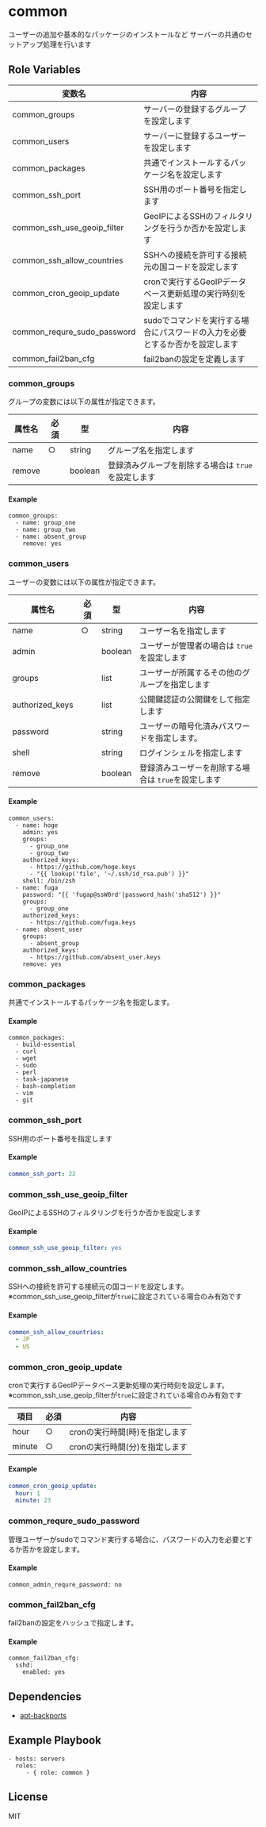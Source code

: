 common
=========

ユーザーの追加や基本的なパッケージのインストールなど
サーバーの共通のセットアップ処理を行います

Role Variables
--------------

| 変数名                      | 内容                                                                         |
| --------------------------- | ---------------------------------------------------------------------------- |
| common_groups               | サーバーの登録するグループを設定します                                       |
| common_users                | サーバーに登録するユーザーを設定します                                       |
| common_packages             | 共通でインストールするパッケージ名を設定します                               |
| common_ssh_port             | SSH用のポート番号を指定します                                                |
| common_ssh_use_geoip_filter | GeoIPによるSSHのフィルタリングを行うか否かを設定します                       |
| common_ssh_allow_countries  | SSHへの接続を許可する接続元の国コードを設定します                            |
| common_cron_geoip_update    | cronで実行するGeoIPデータベース更新処理の実行時刻を設定します                |
| common_requre_sudo_password | sudoでコマンドを実行する場合にパスワードの入力を必要とするか否かを設定します |
| common_fail2ban_cfg         | fail2banの設定を定義します                                                   |

### common_groups

グループの変数には以下の属性が指定できます。

| 属性名          | 必須 | 型      | 内容                                             |
| --------------- | ---- | ------- | ------------------------------------------------ |
| name            | ○    | string  |  グループ名を指定します                |
| remove          |      | boolean |  登録済みグループを削除する場合は `true`を設定します                                                |

#### Example

```
common_groups:
  - name: group_one
  - name: group_two
  - name: absent_group
    remove: yes
```

### common_users

ユーザーの変数には以下の属性が指定できます。

| 属性名          | 必須 | 型      | 内容                                             |
| --------------- | ---- | ------- | ------------------------------------------------ |
| name            | ○    | string  | ユーザー名を指定します                 |
| admin           |      | boolean | ユーザーが管理者の場合は `true` を設定します     |
| groups          |      | list    | ユーザーが所属するその他のグループを指定します |
| authorized_keys |      | list    | 公開鍵認証の公開鍵をして指定します               |
| password        |      | string  | ユーザーの暗号化済みパスワードを指定します。     |
| shell           |      | string  | ログインシェルを指定します                       |
| remove          |      | boolean |  登録済みユーザーを削除する場合は `true`を設定します                                                |

#### Example

```
common_users:
  - name: hoge
    admin: yes
    groups:
      - group_one
      - group_two
    authorized_keys:
      - https://github.com/hoge.keys
      - "{{ lookup('file', '~/.ssh/id_rsa.pub') }}"
    shell: /bin/zsh
  - name: fuga
    password: "{{ 'fugap@ssW0rd'|password_hash('sha512') }}"
    groups:
      - group_one
    authorized_keys:
      - https://github.com/fuga.keys
  - name: absent_user
    groups:
      - absent_group
    authorized_keys:
      - https://github.com/absent_user.keys
    remove: yes
```



### common_packages

共通でインストールするパッケージ名を指定します。

#### Example

```
common_packages:
  - build-essential
  - curl
  - wget
  - sudo
  - perl
  - task-japanese
  - bash-completion
  - vim
  - git
```

### common_ssh_port

SSH用のポート番号を指定します

#### Example

```yml
common_ssh_port: 22
```

### common_ssh_use_geoip_filter

GeoIPによるSSHのフィルタリングを行うか否かを設定します

#### Example

```yml
common_ssh_use_geoip_filter: yes
```

### common_ssh_allow_countries

SSHへの接続を許可する接続元の国コードを設定します。  
※common_ssh_use_geoip_filterが`true`に設定されている場合のみ有効です

#### Example

```yml
common_ssh_allow_countries:
  - JP
  - US
```

### common_cron_geoip_update

cronで実行するGeoIPデータベース更新処理の実行時刻を設定します。  
※common_ssh_use_geoip_filterが`true`に設定されている場合のみ有効です

| 項目   | 必須 | 内容                           |
| ------ | ---- | ------------------------------ |
| hour   | ○    | cronの実行時間(時)を指定します |
| minute | ○    | cronの実行時間(分)を指定します |

#### Example

```yml
common_cron_geoip_update:
  hour: 1
  minute: 23
```

### common_requre_sudo_password

管理ユーザーがsudoでコマンド実行する場合に、パスワードの入力を必要とするか否かを設定します。  

#### Example

```
common_admin_requre_password: no
```

### common_fail2ban_cfg

fail2banの設定をハッシュで指定します。

#### Example

```
common_fail2ban_cfg:
  sshd:
    enabled: yes
```


Dependencies
------------

* [apt-backports](https://github.com/histudy/ansible-role-apt-backports)

Example Playbook
----------------

    - hosts: servers
      roles:
         - { role: common }

License
-------

MIT
